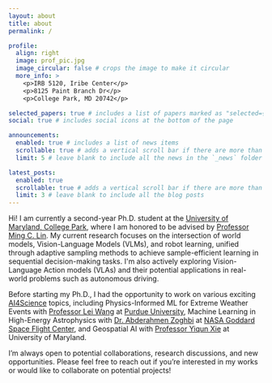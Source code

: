```yaml
---
layout: about
title: about
permalink: /

profile:
  align: right
  image: prof_pic.jpg
  image_circular: false # crops the image to make it circular
  more_info: >
    <p>IRB 5120, Iribe Center</p>
    <p>8125 Paint Branch Dr</p>
    <p>College Park, MD 20742</p>

selected_papers: true # includes a list of papers marked as "selected={true}"
social: true # includes social icons at the bottom of the page

announcements:
  enabled: true # includes a list of news items
  scrollable: true # adds a vertical scroll bar if there are more than 3 news items
  limit: 5 # leave blank to include all the news in the `_news` folder

latest_posts:
  enabled: true
  scrollable: true # adds a vertical scroll bar if there are more than 3 new posts items
  limit: 3 # leave blank to include all the blog posts
---
```


Hi! I am currently a second-year Ph.D. student at the <a href='https://umd.edu/'>University of Maryland, College Park</a>, where I am honored to be advised by <a href='https://scholar.google.com/citations?user=ugFNit4AAAAJ&hl=en'>Professor Ming C. Lin</a>. My current research focuses on the intersection of world models, Vision-Language Models (VLMs), and robot learning, unified through adaptive sampling methods to achieve sample-efficient learning in sequential decision-making tasks. I'm also actively exploring Vision-Language Action models (VLAs) and their potential applications in real-world problems such as autonomous driving.

Before starting my Ph.D., I had the opportunity to work on various exciting <a href='https://ai4science.caltech.edu/'>AI4Science</a> topics, including Physics-Informed ML for Extreme Weather Events with <a href='https://www.leiw.org/about'>Professor Lei Wang</a> at <a href='https://www.purdue.edu/'>Purdue University</a>, Machine Learning in High-Energy Astrophysics with <a href='https://science.gsfc.nasa.gov/sci/bio/abderahmen.zoghbi'>Dr. Abderahmen Zoghbi</a> at <a href='https://www.nasa.gov/goddard/'>NASA Goddard Space Flight Center</a>, and Geospatial AI with <a href='https://geog.umd.edu/facultyprofile/xie/yiqun'>Professor Yiqun Xie</a> at University of Maryland.

I’m always open to potential collaborations, research discussions, and new opportunities. Please feel free to reach out if you’re interested in my works or would like to collaborate on potential projects!
